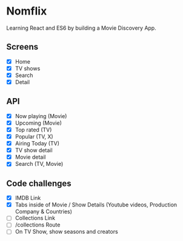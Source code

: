 # Nomflix

Learning React and ES6 by building a Movie Discovery App.

## Screens

- [x] Home
- [x] TV shows
- [x] Search
- [x] Detail

## API

- [x] Now playing (Movie)
- [x] Upcoming (Movie)
- [x] Top rated (TV)
- [x] Popular (TV, X)
- [x] Airing Today (TV)
- [x] TV show detail
- [x] Movie detail
- [x] Search (TV, Movie)

## Code challenges

- [x] IMDB Link
- [x] Tabs inside of Movie / Show Details (Youtube videos, Production Company & Countries)
- [ ] Collections Link
- [ ] /collections Route
- [ ] On TV Show, show seasons and creators
